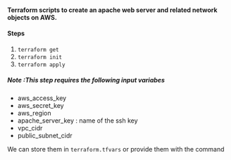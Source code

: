 #### Terraform scripts to create an apache web server and related network objects on AWS.

#### Steps
1.  ```terraform get```
2.  ```terraform init```
3.  ```terraform apply``` 
##### Note :This step requires the following input variabes
- aws_access_key 
- aws_secret_key
- aws_region
- apache_server_key : name of the ssh key
- vpc_cidr
- public_subnet_cidr

We can store them in ```terraform.tfvars``` or provide them with the command